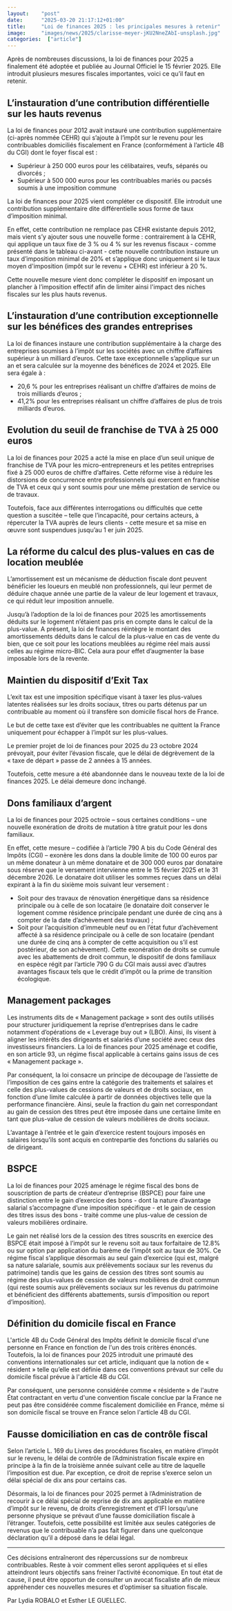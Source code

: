 ```yaml
---
layout:    "post"
date:      "2025-03-20 21:17:12+01:00"
title:     "Loi de finances 2025 : les principales mesures à retenir"
image:     "images/news/2025/clarisse-meyer-jKU2NneZAbI-unsplash.jpg"
categories:  ["article"]
---
```

Après de nombreuses discussions, la loi de finances pour 2025 a finalement été adoptée et
publiée au Journal Officiel le 15 février 2025. Elle introduit plusieurs mesures fiscales
importantes, voici ce qu’il faut en retenir.

## L’instauration d’une contribution différentielle sur les hauts revenus

La loi de finances pour 2012 avait instauré une contribution supplémentaire (ci-après
nommée CEHR) qui s’ajoute à l’impôt sur le revenu pour les contribuables domiciliés
fiscalement en France (conformément à l’article 4B du CGI) dont le foyer fiscal est :

- Supérieur à 250 000 euros pour les célibataires, veufs, séparés ou divorcés ;
- Supérieur à 500 000 euros pour les contribuables mariés ou pacsés soumis à une
imposition commune

La loi de finances pour 2025 vient compléter ce dispositif. Elle introduit une contribution
supplémentaire dite différentielle sous forme de taux d’imposition minimal.

En effet, cette contribution ne remplace pas CEHR existante depuis 2012, mais vient s’y
ajouter sous une nouvelle forme : contrairement à la CEHR, qui applique un taux fixe de 3 %
ou 4 % sur les revenus fiscaux - comme présenté dans le tableau ci-avant - cette nouvelle
contribution instaure un taux d’imposition minimal de 20% et s’applique donc uniquement si
le taux moyen d&#39;imposition (impôt sur le revenu + CEHR) est inférieur à 20 %.

Cette nouvelle mesure vient donc compléter le dispositif en imposant un plancher à
l’imposition effectif afin de limiter ainsi l&#39;impact des niches fiscales sur les plus hauts revenus.

## L’instauration d’une contribution exceptionnelle sur les bénéfices des grandes entreprises

La loi de finances instaure une contribution supplémentaire à la charge des entreprises
soumises à l’impôt sur les sociétés avec un chiffre d’affaires supérieur à un milliard d’euros.
Cette taxe exceptionnelle s’applique sur un an et sera calculée sur la moyenne des
bénéfices de 2024 et 2025. Elle sera égale à :

- 20,6 % pour les entreprises réalisant un chiffre d’affaires de moins de trois milliards
d’euros ;
- 41,2% pour les entreprises réalisant un chiffre d’affaires de plus de trois milliards
d’euros.

## Evolution du seuil de franchise de TVA à 25 000 euros

La loi de finances pour 2025 a acté la mise en place d’un seuil unique de franchise de TVA
pour les micro-entrepreneurs et les petites entreprises fixé à 25 000 euros de chiffre
d’affaires.
Cette réforme vise à réduire les distorsions de concurrence entre professionnels qui exercent
en franchise de TVA et ceux qui y sont soumis pour une même prestation de service ou de
travaux.

Toutefois, face aux différentes interrogations ou difficultés que cette question a suscitée –
telle que l’incapacité, pour certains acteurs, à répercuter la TVA auprès de leurs clients -
cette mesure et sa mise en œuvre sont suspendues jusqu’au 1 er juin 2025.

## La réforme du calcul des plus-values en cas de location meublée
L’amortissement est un mécanisme de déduction fiscale dont peuvent bénéficier les loueurs
en meublé non professionnels, qui leur permet de déduire chaque année une partie de la
valeur de leur logement et travaux, ce qui réduit leur imposition annuelle.

Jusqu’à l’adoption de la loi de finances pour 2025 les amortissements déduits sur le
logement n’étaient pas pris en compte dans le calcul de la plus-value. A présent, la loi de
finances réintègre le montant des amortissements déduits dans le calcul de la plus-value en
cas de vente du bien, que ce soit pour les locations meublées au régime réel mais aussi celles au régime micro-BIC. Cela aura pour effet d’augmenter la base imposable lors de la
revente.

## Maintien du dispositif d’Exit Tax

L’exit tax est une imposition spécifique visant à taxer les plus-values latentes réalisées sur
les droits sociaux, titres ou parts détenus par un contribuable au moment où il transfère son
domicile fiscal hors de France. 

Le but de cette taxe est d’éviter que les contribuables ne quittent la France uniquement pour
échapper à l’impôt sur les plus-values.

Le premier projet de loi de finances pour 2025 du 23 octobre 2024 prévoyait, pour éviter
l’évasion fiscale, que le délai de dégrèvement de la « taxe de départ » passe de 2 années à
15 années.

Toutefois, cette mesure a été abandonnée dans le nouveau texte de la loi de finances 2025.
Le délai demeure donc inchangé.

## Dons familiaux d’argent

La loi de finances pour 2025 octroie – sous certaines conditions – une nouvelle exonération
de droits de mutation à titre gratuit pour les dons familiaux.

En effet, cette mesure – codifiée à l’article 790 A bis du Code Général des Impôts (CGI) –
exonère les dons dans la double limite de 100 00 euros par un même donateur à un même
donataire et de 300 000 euros par donataire sous réserve que le versement intervienne entre
le 15 février 2025 et le 31 décembre 2026.
Le donataire doit utiliser les sommes reçues dans un délai expirant à la fin du sixième mois
suivant leur versement :

- Soit pour des travaux de rénovation énergétique dans sa résidence principale ou à
celle de son locataire (le donataire doit conserver le logement comme résidence
principale pendant une durée de cinq ans à compter de la date d’achèvement des
travaux) ;
- Soit pour l’acquisition d’immeuble neuf ou en l’état futur d’achèvement affecté à sa
résidence principale ou à celle de son locataire (pendant une durée de cinq ans à
compter de cette acquisition ou s’il est postérieur, de son achèvement).
Cette exonération de droits se cumule avec les abattements de droit commun, le dispositif de
dons familiaux en espèce régit par l’article 790 G du CGI mais aussi avec d’autres avantages
fiscaux tels que le crédit d’impôt ou la prime de transition écologique.

## Management packages

Les instruments dits de « Management package » sont des outils utilisés pour structurer
juridiquement la reprise d’entreprises dans le cadre notamment d’opérations de « Leverage
buy out » (LBO). Ainsi, ils visent à aligner les intérêts des dirigeants et salariés d’une société
avec ceux des investisseurs financiers.
La loi de finances pour 2025 aménage et codifie, en son article 93, un régime fiscal
applicable à certains gains issus de ces « Management package ».

Par conséquent, la loi consacre un principe de découpage de l’assiette de l’imposition de ces
gains entre la catégorie des traitements et salaires et celle des plus-values de cessions de
valeurs et de droits sociaux, en fonction d’une limite calculée à partir de données objectives
telle que la performance financière.
Ainsi, seule la fraction du gain net correspondant au gain de cession des titres peut être
imposée dans une certaine limite en tant que plus-value de cession de valeurs mobilières de
droits sociaux.

L’avantage à l’entrée et le gain d’exercice restent toujours imposés en salaires lorsqu’ils sont
acquis en contrepartie des fonctions du salariés ou de dirigeant.

## BSPCE

La loi de finances pour 2025 aménage le régime fiscal des bons de souscription de parts de
créateur d’entreprise (BSPCE) pour faire une distinction entre le gain d’exercice des bons -
dont la nature d’avantage salarial s’accompagne d’une imposition spécifique - et le gain de
cession des titres issus des bons - traité comme une plus-value de cession de valeurs
mobilières ordinaire.

Le gain net réalisé lors de la cession des titres souscrits en exercice des BSPCE était
imposé à l’impôt sur le revenu soit au taux forfaitaire de 12.8% ou sur option par application
du barème de l’impôt soit au taux de 30%.
Ce régime fiscal s’applique désormais au seul gain d’exercice (qui est, malgré sa nature
salariale, soumis aux prélèvements sociaux sur les revenus du patrimoine) tandis que les
gains de cession des titres sont soumis au régime des plus-values de cession de valeurs
mobilières de droit commun (qui reste soumis aux prélèvements sociaux sur les revenus du
patrimoine et bénéficient des différents abattements, sursis d’imposition ou report
d’imposition).

## Définition du domicile fiscal en France

L&#39;article 4B du Code Général des Impôts définit le domicile fiscal d&#39;une personne en France
en fonction de l&#39;un des trois critères énoncés. Toutefois, la loi de finances pour 2025 introduit
une primauté des conventions internationales sur cet article, indiquant que la notion de «
résident » telle qu’elle est définie dans ces conventions prévaut sur celle du domicile fiscal
prévue à l&#39;article 4B du CGI.

Par conséquent, une personne considérée comme « résidente » de l&#39;autre État contractant
en vertu d&#39;une convention fiscale conclue par la France ne peut pas être considérée comme
fiscalement domiciliée en France, même si son domicile fiscal se trouve en France selon
l&#39;article 4B du CGI.

## Fausse domiciliation en cas de contrôle fiscal

Selon l’article L. 169 du Livres des procédures fiscales, en matière d’impôt sur le revenu, le
délai de contrôle de l’Administration fiscale expire en principe à la fin de la troisième année
suivant celle au titre de laquelle l’imposition est due. Par exception, ce droit de reprise
s’exerce selon un délai spécial de dix ans pour certains cas.

Désormais, la loi de finances pour 2025 permet à l’Administration de recourir à ce délai
spécial de reprise de dix ans applicable en matière d’impôt sur le revenu, de droits
d’enregistrement et d’IFI lorsqu’une personne physique se prévaut d’une fausse domiciliation
fiscale à l’étranger. Toutefois, cette possibilité est limitée aux seules catégories de revenus
que le contribuable n’a pas fait figurer dans une quelconque déclaration qu’il a déposé dans
le délai légal.

* * *

Ces décisions entraîneront des répercussions sur de nombreux contribuables. Reste à voir
comment elles seront appliquées et si elles atteindront leurs objectifs sans freiner l’activité
économique. En tout état de cause, il peut être opportun de consulter un avocat fiscaliste
afin de mieux appréhender ces nouvelles mesures et d’optimiser sa situation fiscale.

Par Lydia ROBALO et Esther LE GUELLEC.
